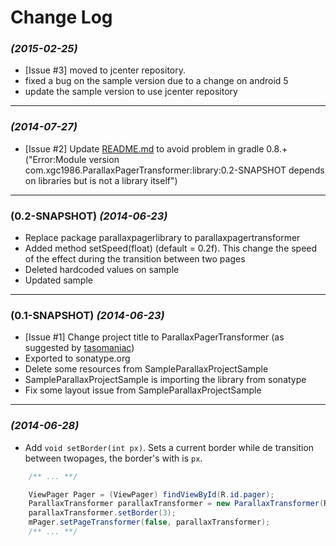 # Change Log

### *(2015-02-25)*
 * [Issue #3] moved to jcenter repository.
 * fixed a bug on the sample version due to a change on android 5
 * update the sample version to use jcenter repository

--------------

### *(2014-07-27)*
 * [Issue #2] Update <a href="https://github.com/xgc1986/ParallaxPagerTransformer/blob/master/README.md" target="_blank">README.md</a> to avoid problem in gradle 0.8.+ ("Error:Module version com.xgc1986.ParallaxPagerTransformer:library:0.2-SNAPSHOT depends on libraries but is not a library itself")

--------------

### (0.2-SNAPSHOT) *(2014-06-23)*
 * Replace package parallaxpagerlibrary to parallaxpagertransformer
 * Added method setSpeed(float) (default = 0.2f). This change the speed of the effect during the transition between two pages
 * Deleted hardcoded values on sample
 * Updated sample

--------------

### (0.1-SNAPSHOT) *(2014-06-23)*
 * [Issue #1] Change project title to ParallaxPagerTransformer (as suggested by <a href="https://github.com/tasomaniac" target="_blank">tasomaniac</a>)
 * Exported to sonatype.org
 * Delete some resources from SampleParallaxProjectSample
 * SampleParallaxProjectSample is importing the library from sonatype
 * Fix some layout issue from SampleParallaxProjectSample

--------------

### *(2014-06-28)*
 * Add `void setBorder(int px)`. Sets a current border while de transition between twopages, the border's with is `px`.

```java
	/** ... **/

	ViewPager Pager = (ViewPager) findViewById(R.id.pager);
	ParallaxTransformer parallaxTransformer = new ParallaxTransformer(R.id.parallaxContent);
	parallaxTransformer.setBorder(3);
	mPager.setPageTransformer(false, parallaxTransformer);
	/** ... **/
```
